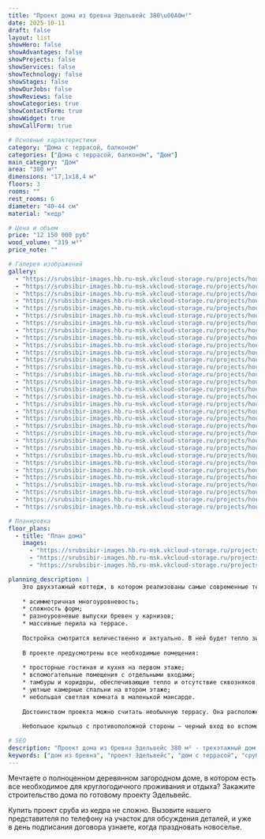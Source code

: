 ```yaml
---
title: "Проект дома из бревна Эдельвейс 380\u00A0м²"
date: 2025-10-11
draft: false
layout: list
showHero: false
showAdvantages: false
showProjects: false
showServices: false
showTechnology: false
showStages: false
showOurJobs: false
showReviews: false
showCategories: true
showContactForm: true
showWidget: true
showCallForm: true

# Основные характеристики
category: "Дома с террасой, балконом"
categories: ["Дома с террасой, балконом", "Дом"]
main_category: "Дом"
area: "380 м²"
dimensions: "17,1х18,4 м"
floors: 3
rooms: ""
rest_rooms: 6
diameter: "40-44 см"
material: "кедр"

# Цена и объем
price: "12 150 000 руб"
wood_volume: "319 м³"
price_note: ""

# Галерея изображений
gallery:
  - "https://srubsibir-images.hb.ru-msk.vkcloud-storage.ru/projects/houses/edelveis-380/edelveis-380-1.jpg"
  - "https://srubsibir-images.hb.ru-msk.vkcloud-storage.ru/projects/houses/edelveis-380/edelveis-380-2.jpg"
  - "https://srubsibir-images.hb.ru-msk.vkcloud-storage.ru/projects/houses/edelveis-380/edelveis-380-3.jpg"
  - "https://srubsibir-images.hb.ru-msk.vkcloud-storage.ru/projects/houses/edelveis-380/edelveis-380-4.jpg"
  - "https://srubsibir-images.hb.ru-msk.vkcloud-storage.ru/projects/houses/edelveis-380/edelveis-380-5.jpg"
  - "https://srubsibir-images.hb.ru-msk.vkcloud-storage.ru/projects/houses/edelveis-380/edelveis-380-6.jpg"
  - "https://srubsibir-images.hb.ru-msk.vkcloud-storage.ru/projects/houses/edelveis-380/edelveis-380-7.jpg"
  - "https://srubsibir-images.hb.ru-msk.vkcloud-storage.ru/projects/houses/edelveis-380/edelveis-380-8.jpg"
  - "https://srubsibir-images.hb.ru-msk.vkcloud-storage.ru/projects/houses/edelveis-380/edelveis-380-9.jpg"
  - "https://srubsibir-images.hb.ru-msk.vkcloud-storage.ru/projects/houses/edelveis-380/edelveis-380-10.jpg"
  - "https://srubsibir-images.hb.ru-msk.vkcloud-storage.ru/projects/houses/edelveis-380/edelveis-380-11.jpg"
  - "https://srubsibir-images.hb.ru-msk.vkcloud-storage.ru/projects/houses/edelveis-380/edelveis-380-12.jpg"
  - "https://srubsibir-images.hb.ru-msk.vkcloud-storage.ru/projects/houses/edelveis-380/edelveis-380-13.jpg"
  - "https://srubsibir-images.hb.ru-msk.vkcloud-storage.ru/projects/houses/edelveis-380/edelveis-380-14.jpg"
  - "https://srubsibir-images.hb.ru-msk.vkcloud-storage.ru/projects/houses/edelveis-380/edelveis-380-15.jpg"
  - "https://srubsibir-images.hb.ru-msk.vkcloud-storage.ru/projects/houses/edelveis-380/edelveis-380-16.jpg"
  - "https://srubsibir-images.hb.ru-msk.vkcloud-storage.ru/projects/houses/edelveis-380/edelveis-380-17.jpg"
  - "https://srubsibir-images.hb.ru-msk.vkcloud-storage.ru/projects/houses/edelveis-380/edelveis-380-18.jpg"
  - "https://srubsibir-images.hb.ru-msk.vkcloud-storage.ru/projects/houses/edelveis-380/edelveis-380-19.jpg"
  - "https://srubsibir-images.hb.ru-msk.vkcloud-storage.ru/projects/houses/edelveis-380/edelveis-380-20.jpg"
  - "https://srubsibir-images.hb.ru-msk.vkcloud-storage.ru/projects/houses/edelveis-380/edelveis-380-21.jpg"
  - "https://srubsibir-images.hb.ru-msk.vkcloud-storage.ru/projects/houses/edelveis-380/edelveis-380-22.jpg"
  - "https://srubsibir-images.hb.ru-msk.vkcloud-storage.ru/projects/houses/edelveis-380/edelveis-380-23.jpg"
  - "https://srubsibir-images.hb.ru-msk.vkcloud-storage.ru/projects/houses/edelveis-380/edelveis-380-24.jpg"
  - "https://srubsibir-images.hb.ru-msk.vkcloud-storage.ru/projects/houses/edelveis-380/edelveis-380-25.jpg"
  - "https://srubsibir-images.hb.ru-msk.vkcloud-storage.ru/projects/houses/edelveis-380/edelveis-380-26.jpg"
  - "https://srubsibir-images.hb.ru-msk.vkcloud-storage.ru/projects/houses/edelveis-380/edelveis-380-27.jpg"
  - "https://srubsibir-images.hb.ru-msk.vkcloud-storage.ru/projects/houses/edelveis-380/edelveis-380-28.jpg"
  - "https://srubsibir-images.hb.ru-msk.vkcloud-storage.ru/projects/houses/edelveis-380/edelveis-380-29.jpg"
  - "https://srubsibir-images.hb.ru-msk.vkcloud-storage.ru/projects/houses/edelveis-380/edelveis-380-30.png"
  - "https://srubsibir-images.hb.ru-msk.vkcloud-storage.ru/projects/houses/edelveis-380/edelveis-380-31.png"
  - "https://srubsibir-images.hb.ru-msk.vkcloud-storage.ru/projects/houses/edelveis-380/edelveis-380-32.png"

# Планировка
floor_plans:
  - title: "План дома"
    images:
      - "https://srubsibir-images.hb.ru-msk.vkcloud-storage.ru/projects/houses/edelveis-380/edelveis-380-30.png"
      - "https://srubsibir-images.hb.ru-msk.vkcloud-storage.ru/projects/houses/edelveis-380/edelveis-380-31.png"
      - "https://srubsibir-images.hb.ru-msk.vkcloud-storage.ru/projects/houses/edelveis-380/edelveis-380-32.png"

planning_description: |
    Это двухэтажный коттедж, в котором реализованы самые современные тенденции деревянной архитектуры:
    
    * асимметричная многоуровневость;
    * сложность форм;
    * разноуровневые выпуски бревен у карнизов;
    * массивные перила на террасе.
    
    Постройка смотрится величественно и актуально. В ней будет тепло зимой и прохладно летом за счет большого диаметра кедрового бревна.
    
    В проекте предусмотрены все необходимые помещения:
    
    * просторные гостиная и кухня на первом этаже;
    * вспомогательные помещения с отдельными входами;
    * тамбуры и коридоры, обеспечивающие тепло и отсутствие сквозняков;
    * уютные камерные спальни на втором этаже;
    * небольшая светлая комната в маленькой мансарде.
    
    Достоинством проекта можно считать необычную террасу. Она расположена по углу, заходит сразу на две стороны здания. На нее можно выйти из гостиной и из столовой. В жаркий летний день вы легко сможете перенести вечеринку из комнат на улицу.
    
    Небольшое крыльцо с противоположной стороны – черный вход во вспомогательные помещения. Так вам будет проще обслуживать дом, не создавая дискомфорта обитателям.

# SEO
description: "Проект дома из бревна Эдельвейс 380 м² - трехэтажный дом с террасой и балконом из кедра для постоянного проживания"
keywords: ["дом из бревна", "проект Эдельвейс", "дом с террасой", "сруб из кедра", "дом 380 м²"]
---
```


Мечтаете о полноценном деревянном загородном доме, в котором есть все необходимое для круглогодичного проживания и отдыха? Закажите строительство дома по готовому проекту Эдельвейс.

Купить проект сруба из кедра не сложно. Вызовите нашего представителя по телефону на участок для обсуждения деталей, и уже в день подписания договора узнаете, когда праздновать новоселье.